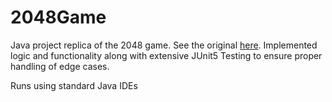 # 2048Game

Java project replica of the 2048 game. See the original [here](https://play2048.co/). Implemented logic and functionality along with extensive JUnit5 Testing to ensure proper handling of edge cases. 

Runs using standard Java IDEs
